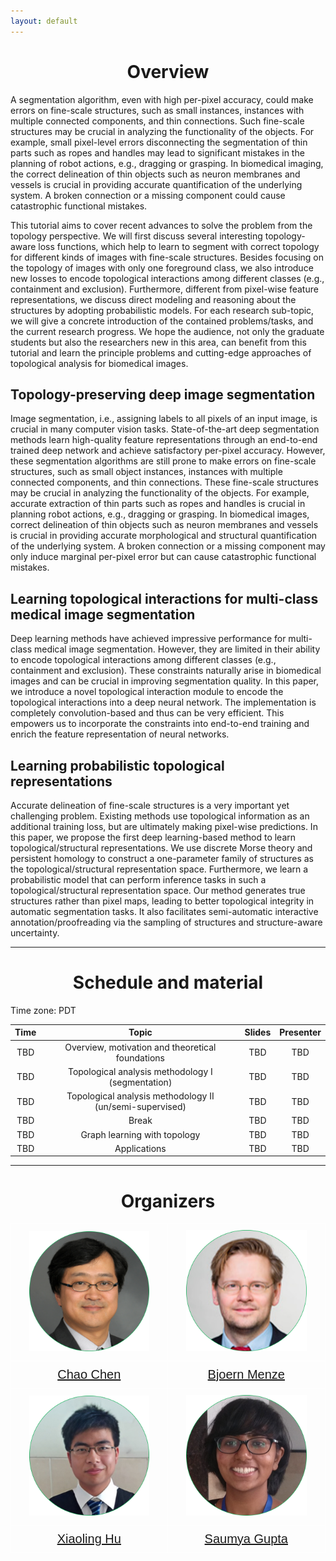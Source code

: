 ```yaml
---
layout: default
---
```


<h1 style="text-align: center;">Overview</h1>

A segmentation algorithm, even with high per-pixel accuracy, could make errors on fine-scale structures, such as small instances, instances with multiple connected components, and thin connections. Such fine-scale structures may be crucial in analyzing the functionality of the objects. For example, small pixel-level errors disconnecting the segmentation of thin parts such as ropes and handles may lead to significant mistakes in the planning of robot actions, e.g., dragging or grasping. In biomedical imaging, the correct delineation of thin objects such as neuron membranes and vessels is crucial in providing accurate quantification of the underlying system. A broken connection or a missing component could cause catastrophic functional mistakes.

This tutorial aims to cover recent advances to solve the problem from the topology perspective. We will first discuss several interesting topology-aware loss functions, which help to learn to segment with correct topology for different kinds of images with fine-scale structures. Besides focusing on the topology of images with only one foreground class, we also introduce new losses to encode topological interactions among different classes (e.g., containment and exclusion). Furthermore, different from pixel-wise feature representations, we discuss direct modeling and reasoning about the structures by adopting probabilistic models. For each research sub-topic, we will give a concrete introduction of the contained problems/tasks, and the current research progress. We hope the audience, not only the graduate students but also the researchers new in this area, can benefit from this tutorial and learn the principle problems and cutting-edge approaches of topological analysis for biomedical images.

## Topology-preserving deep image segmentation
Image segmentation, i.e., assigning labels to all pixels of an input image, is crucial in many computer vision tasks. State-of-the-art deep segmentation methods learn high-quality feature representations through an end-to-end trained deep network and achieve satisfactory per-pixel accuracy. However, these segmentation algorithms are still prone to make errors on fine-scale structures, such as small object instances, instances with multiple connected components, and thin connections. These fine-scale structures may be crucial in analyzing the functionality of the objects. For example, accurate extraction of thin parts such as ropes and handles is crucial in planning robot actions, e.g., dragging or grasping. In biomedical images, correct delineation of thin objects such as neuron membranes and vessels is crucial in providing accurate morphological and structural quantification of the underlying system. A broken connection or a missing component may only induce marginal per-pixel error but can cause catastrophic functional mistakes.

## Learning topological interactions for multi-class medical image segmentation
Deep learning methods have achieved impressive performance for multi-class medical image segmentation. However, they are limited in their ability to encode topological interactions among different classes
(e.g., containment and exclusion). These constraints naturally arise in biomedical images and can be crucial in improving segmentation quality. In this paper, we introduce a novel topological interaction module to encode the topological interactions into a deep neural network. The implementation is completely convolution-based and thus can be very efficient. This empowers us to incorporate the constraints into end-to-end training and enrich the feature representation of neural networks.

## Learning probabilistic topological representations
Accurate delineation of fine-scale structures is a very important yet challenging problem. Existing methods use topological information as an additional training loss, but are ultimately making pixel-wise predictions. In this paper, we propose the first deep learning-based method to learn topological/structural representations. We use discrete Morse theory and persistent homology to construct a one-parameter family of structures as the topological/structural representation space. Furthermore, we learn a probabilistic model that can perform inference tasks in such a topological/structural representation space. Our method generates true structures rather than pixel maps, leading to better topological integrity in automatic segmentation tasks. It also facilitates semi-automatic interactive annotation/proofreading via the sampling of structures and structure-aware uncertainty.

* * *

<h1 style="text-align: center;">Schedule and material</h1>

Time zone: PDT

| Time |                           Topic                          | Slides | Presenter |
|:----:|:--------------------------------------------------------:|:------:|:---------:|
| TBD  |     Overview, motivation and theoretical foundations     |  TBD   |    TBD    |
| TBD  |     Topological analysis methodology I (segmentation)    |  TBD   |    TBD    |
| TBD  | Topological analysis methodology II (un/semi-supervised) |  TBD   |    TBD    |
| TBD  |                           Break                          |  TBD   |    TBD    |
| TBD  |               Graph learning with topology               |  TBD   |    TBD    |
| TBD  |                       Applications                       |  TBD   |    TBD    |


* * *

<h1 style="text-align: center;">Organizers</h1>

<style type="text/css">
.tg  {border-collapse:collapse;border-spacing:0;}
.tg td{border-color:#ffffff;border-style:solid;border-width:1px;font-family:Arial, sans-serif;font-size:20px;
  overflow:hidden;padding:10px 5px;word-break:normal;}
.tg th{border-color:#ffffff;border-style:solid;border-width:1px;font-family:Arial, sans-serif;font-size:20px;
  font-weight:normal;overflow:hidden;padding:10px 5px;word-break:normal;}
.tg .tg-pb0m{border-color:#ffffff;text-align:center;vertical-align:bottom}
.tg .tg-c3ow{border-color:#ffffff;text-align:center;vertical-align:top}
</style>
<table class="tg">
<tbody>
  <tr>
    <td class="tg-pb0m"><img src="/imgs/circle-cc.png" width="80%" height="80%"></td>
    <td class="tg-pb0m"><img src="/imgs/circle-bm.png" width="80%" height="80%"></td>
  </tr>
  <tr>
    <td class="tg-c3ow"><a href="https://chaochen.github.io/">Chao Chen</a></td>
    <td class="tg-c3ow"><a href="https://www.dqbm.uzh.ch/en/research/menze.html">Bjoern Menze</a></td>
  </tr>
  <tr>
    <td class="tg-pb0m"><img src="/imgs/circle-xh.png" width="80%" height="80%"></td>
    <td class="tg-pb0m"><img src="/imgs/circle-sg.png" width="80%" height="80%"></td>
  </tr>
  <tr>
    <td class="tg-c3ow"><a href="https://cs.stonybrook.edu/~xiaolhu/">Xiaoling Hu</a></td>
    <td class="tg-c3ow"><a href="https://saumya-gupta-26.github.io/">Saumya Gupta</a></td>
  </tr>
</tbody>
</table>

